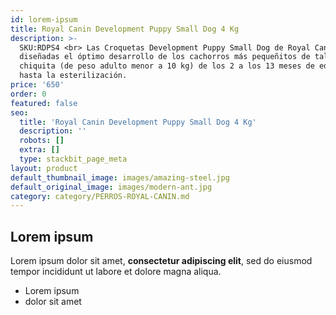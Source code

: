 ```yaml
---
id: lorem-ipsum
title: Royal Canin Development Puppy Small Dog 4 Kg
description: >-
  SKU:RDPS4 <br> Las Croquetas Development Puppy Small Dog de Royal Canin están
  diseñadas el óptimo desarrollo de los cachorros más pequeñitos de talla
  chiquita (de peso adulto menor a 10 kg) de los 2 a los 13 meses de edad o
  hasta la esterilización.
price: '650'
order: 0
featured: false
seo:
  title: 'Royal Canin Development Puppy Small Dog 4 Kg'
  description: ''
  robots: []
  extra: []
  type: stackbit_page_meta
layout: product
default_thumbnail_image: images/amazing-steel.jpg
default_original_image: images/modern-ant.jpg
category: category/PERROS-ROYAL-CANIN.md
---
```

## Lorem ipsum

Lorem ipsum dolor sit amet, **consectetur adipiscing elit**, sed do eiusmod tempor incididunt ut labore et dolore magna aliqua.

- Lorem ipsum
- dolor sit amet